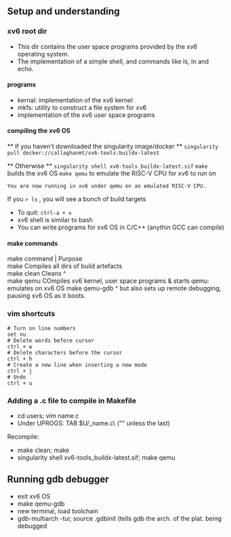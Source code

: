 ## Setup and understanding

### xv6 root dir
- This dir contains the user space programs provided by the xv6 operating system.
- The implementation of a simple shell, and commands like ls, ln and echo.

#### programs
- kernal: implementation of the xv6 kernel
- mkfs: utility to construct a file system for xv6
- implementation of the xv6 user space programs

#### compiling the xv6 OS
** If you haven't downloaded the singularity image/docker **
 ```singularity pull docker://callaghanmt/xv6-tools:buildx-latest```  

** Otherwise **
 ```singularity shell xv6-tools_buildx-latest.sif```
 ```make```		builds the xv6 OS
 ```make qemu```	to emulate the RISC-V CPU for xv6 to run on

	You are now running in xv6 under qemu on an emulated RISC-V CPU.
If you ```> ls``` , you will see a bunch of build targets

- To quit: ```ctrl-a + x```
- xv6 shell is similar to bash
- You can write programs for xv6 OS in C/C++ (anythin GCC can compile)

#### make commands
make command	|	Purpose   
make			Compiles all dirs of build artefacts   
make clean		Cleans ^   
make qemu		COmpiles xv6 kernel, user space programs & starts qemu: emulates on xv6 OS   make qemu-gdb		  ^ but also sets up remote debugging, pausing xv6 OS as it boots.    

### vim shortcuts
```
# Turn on line numbers
set nu
# Delete words before cursor
ctrl + w
# Delete characters before the cursor
ctrl + h
# Create a new line when inserting a new mode
ctrl + j
# Undo
ctrl + u
```

### Adding a .c file to compile in Makefile
- cd users; vim name.c
- Under UPROGS: TAB $U/_name.c\ ("\" unless the last)

Recompile:    
- make clean; make   
- singularity shell xv6-tools_buildx-latest.sif; make qemu   

## Running gdb debugger
- exit xv6 OS
- make qemu-gdb
- new terminal, load toolchain
- gdb-multiarch -tui; source .gdbinit (tells gdb the arch. of the plat. being debugged 
